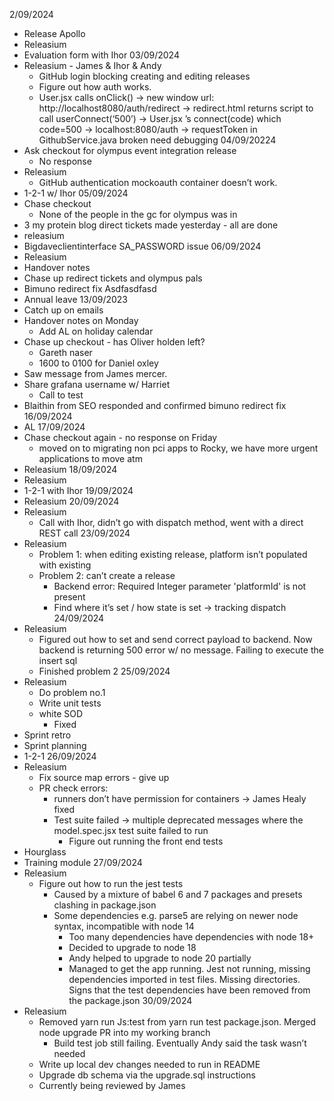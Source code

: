 2/09/2024
- Release Apollo
- Releasium 
- Evaluation form with Ihor
03/09/2024
- Releasium - James & Ihor & Andy
    - GitHub login blocking creating and editing releases
    - Figure out how auth works.
    - User.jsx calls onClick() -> new window url: http://localhost8080/auth/redirect -> redirect.html returns script to call userConnect(‘500’) -> User.jsx ’s connect(code) which code=500 -> localhost:8080/auth -> requestToken in GithubService.java broken need debugging
04/09/20224
- Ask checkout for olympus event integration release 
    - No response
- Releasium
    - GitHub authentication mockoauth container doesn’t work. 
- 1-2-1 w/ Ihor 
05/09/2024
- Chase checkout
    - None of the people in the gc for olympus was in
- 3 my protein blog direct tickets made yesterday - all are done
- releasium 
- Bigdaveclientinterface SA_PASSWORD issue
06/09/2024
- Releasium
- Handover notes
- Chase up redirect tickets and olympus pals
- Bimuno redirect fix
Asdfasdfasd
- Annual leave
13/09/2023
- Catch up on emails 
- Handover notes on Monday
    - Add AL on holiday calendar
- Chase up checkout - has Oliver holden left?
    - Gareth naser
    - 1600 to 0100 for Daniel oxley
- Saw message from James mercer.
- Share grafana username w/ Harriet
    - Call to test
- Blaithin from SEO responded and confirmed bimuno redirect fix
16/09/2024
- AL
17/09/2024
- Chase checkout again - no response on Friday
    * moved on to migrating non pci apps to Rocky, we have more urgent applications to move atm
- Releasium
18/09/2024
- Releasium
- 1-2-1 with Ihor
19/09/2024
- Releasium
20/09/2024
- Releasium 
    - Call with Ihor, didn’t go with dispatch method, went with a direct REST call
23/09/2024
- Releasium
    - Problem 1: when editing existing release, platform isn’t populated with existing
    - Problem 2: can’t create a release
        - Backend error: Required Integer parameter 'platformId' is not present
        - Find where it’s set / how state is set -> tracking dispatch
24/09/2024
- Releasium
    - Figured out how to set and send correct payload to backend. Now backend is returning 500 error w/ no message. Failing to execute the insert sql
    - Finished problem 2
25/09/2024
- Releasium
    - Do problem no.1 
    - Write unit tests
    - white SOD
        - Fixed
- Sprint retro
- Sprint planning
- 1-2-1
26/09/2024
- Releasium
    - Fix source map errors - give up
    - PR check errors: 
        - runners don’t have permission for containers -> James Healy fixed
        - Test suite failed -> multiple deprecated messages where the model.spec.jsx test suite failed to run
            - Figure out running the front end tests
- Hourglass
- Training module
27/09/2024
- Releasium
    - Figure out how to run the jest tests
        - Caused by a mixture of babel 6 and 7 packages and presets clashing in package.json
        - Some dependencies e.g. parse5 are relying on newer node syntax, incompatible with node 14
            - Too many dependencies have dependencies with node 18+
            - Decided to upgrade to node 18
            - Andy helped to upgrade to node 20 partially
            - Managed to get the app running. Jest not running, missing dependencies imported in test files. Missing directories. Signs that the test dependencies have been removed from the package.json 
30/09/2024
- Releasium
    - Removed yarn run Js:test from yarn run test package.json. Merged node upgrade PR into my working branch
        - Build test job still failing. Eventually Andy said the task wasn’t needed
    - Write up local dev changes needed to run in README
    - Upgrade db schema via the upgrade.sql instructions
    - Currently being reviewed by James 
